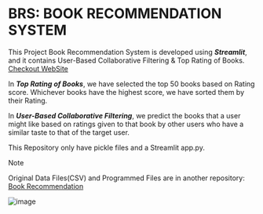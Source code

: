 # BRS: BOOK RECOMMENDATION SYSTEM

This Project Book Recommendation System is developed using **_Streamlit_**, and it contains User-Based Collaborative Filtering & Top Rating of Books. [Checkout WebSite](https://brsbookrecommendation.streamlit.app/)

In **_Top Rating of Books_**, we have selected the top 50 books based on Rating score. Whichever books have the highest score, we have sorted them by their Rating.

In **_User-Based Collaborative Filtering_**, we predict the books that a user might like based on ratings given to that book by other users who have a similar 
taste to that of the target user.


This Repository only have pickle files and a Streamlit app.py. 

>[!NOTE]
Original Data Files(CSV) and Programmed Files are in another repository: [Book Recommendation](https://github.com/hetshah13/Book_Recommendation)

![image](https://github.com/user-attachments/assets/5a31ee13-5595-445f-b8c1-318400bcfe78)



